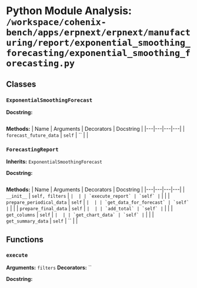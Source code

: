 # Python Module Analysis: `/workspace/cohenix-bench/apps/erpnext/erpnext/manufacturing/report/exponential_smoothing_forecasting/exponential_smoothing_forecasting.py`

## Classes

### `ExponentialSmoothingForecast`


**Docstring:**
```

```

**Methods:**
| Name | Arguments | Decorators | Docstring |
|---|---|---|---|
| `forecast_future_data` | `self` | `` |  |


### `ForecastingReport`
**Inherits:** `ExponentialSmoothingForecast`


**Docstring:**
```

```

**Methods:**
| Name | Arguments | Decorators | Docstring |
|---|---|---|---|
| `__init__` | `self, filters` | `` |  |
| `execute_report` | `self` | `` |  |
| `prepare_periodical_data` | `self` | `` |  |
| `get_data_for_forecast` | `self` | `` |  |
| `prepare_final_data` | `self` | `` |  |
| `add_total` | `self` | `` |  |
| `get_columns` | `self` | `` |  |
| `get_chart_data` | `self` | `` |  |
| `get_summary_data` | `self` | `` |  |





## Functions

### `execute`
**Arguments:** `filters`
**Decorators:** ``

**Docstring:**
```

```

